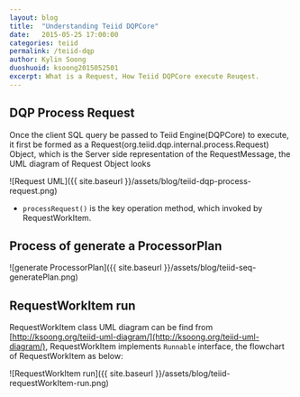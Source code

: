 ```yaml
---
layout: blog
title:  "Understanding Teiid DQPCore"
date:   2015-05-25 17:00:00
categories: teiid
permalink: /teiid-dqp
author: Kylin Soong
duoshuoid: ksoong2015052501
excerpt: What is a Request, How Teiid DQPCore execute Reuqest.
---
```


## DQP Process Request

Once the client SQL query be passed to Teiid Engine(DQPCore) to execute, it first be formed as a Request(org.teiid.dqp.internal.process.Request) Object, which is the Server side representation of the RequestMessage, the UML diagram of Request Object looks

![Request UML]({{ site.baseurl }}/assets/blog/teiid-dqp-process-request.png)

* `processRequest()` is the key operation method, which invoked by RequestWorkItem.

## Process of generate a ProcessorPlan

![generate ProcessorPlan]({{ site.baseurl }}/assets/blog/teiid-seq-generatePlan.png)

## RequestWorkItem run

RequestWorkItem class UML diagram can be find from [http://ksoong.org/teiid-uml-diagram/](http://ksoong.org/teiid-uml-diagram/), RequestWorkItem implements `Runnable` interface, the flowchart of RequestWorkItem as below:

![RequestWorkItem run]({{ site.baseurl }}/assets/blog/teiid-requestWorkItem-run.png)

